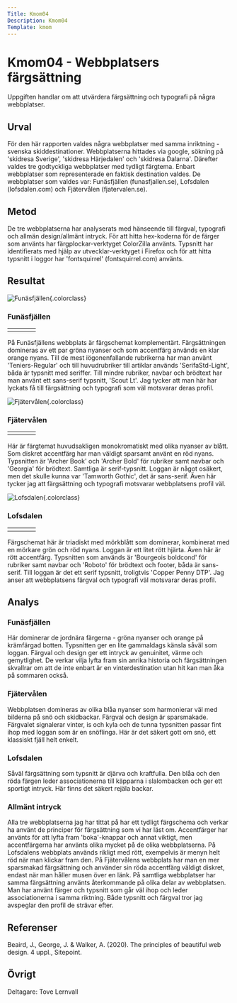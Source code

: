 ```yaml
---
Title: Kmom04
Description: Kmom04
Template: kmom
---
```


Kmom04 - Webbplatsers färgsättning
==========================

Uppgiften handlar om att utvärdera färgsättning och typografi på några webbplatser.

## Urval

För den här rapporten valdes några webbplatser med samma inriktning - svenska skiddestinationer. Webbplatserna hittades via google, sökning på 'skidresa Sverige', 'skidresa Härjedalen' och 'skidresa Dalarna'. Därefter valdes tre godtyckliga webbplatser med tydligt färgtema. Enbart webbplatser som representerade en faktisk destination valdes. De webbplatser som valdes var: Funäsfjällen (funasfjallen.se), Lofsdalen (lofsdalen.com) och Fjätervålen (fjatervalen.se).

## Metod

De tre webbplatserna har analyserats med hänseende till färgval, typografi och allmän design/allmänt intryck. För att hitta hex-koderna för de färger som använts har färgplockar-verktyget ColorZilla använts. Typsnitt har identifierats med hjälp av utvecklar-verktyget i Firefox och för att hitta typsnitt i loggor har 'fontsquirrel' (fontsquirrel.com) använts.

## Resultat

![Funäsfjällen](%base_url%/image/funasfjallen.png){.colorclass}

### Funäsfjällen

<table class="colors">
        <tr>
            <td class="cella1"></td>
            <td class="cella2"></td>
            <td class="cella3"></td>
            <td class="cella4"></td>
        </tr>
</table>

På Funäsfjällens webbplats är färgschemat komplementärt. Färgsättningen domineras av ett par gröna nyanser och som accentfärg används en klar orange nyans. Till de mest iögonenfallande rubrikerna har man använt 'Teniers-Regular' och till huvudrubriker till artiklar används 'SerifaStd-Light', båda är typsnitt med seriffer. Till mindre rubriker, navbar och brödtext har man använt ett sans-serif typsnitt, 'Scout Lt'. Jag tycker att man här har lyckats få till färgsättning och typografi som väl motsvarar deras profil. 

![Fjätervålen](%base_url%/image/fjatervalen.png){.colorclass}

### Fjätervålen

<table class="colors">
        <tr>
            <td class="cellc1"></td>
            <td class="cellc2"></td>
            <td class="cellc3"></td>
            <td class="cellc4"></td>
        </tr>
</table>

Här är färgtemat huvudsakligen monokromatiskt med olika nyanser av blått. Som diskret accentfärg har man väldigt sparsamt använt en röd nyans. Typsnitten är 'Archer Book' och 'Archer Bold' för rubriker samt navbar och 'Georgia' för brödtext. Samtliga är serif-typsnitt. Loggan är något osäkert, men det skulle kunna var 'Tamworth Gothic', det är sans-serif. Även här tycker jag att färgsättning och typografi motsvarar webbplatsens profil väl.

![Lofsdalen](%base_url%/image/lofsdalen2.png){.colorclass}

### Lofsdalen

<table class="colors">
            <td class="cellb1"></td>
            <td class="cellb2"></td>
            <td class="cellb3"></td>
            <td class="cellb4"></td>
        </tr>
</table>

Färgschemat här är triadiskt med mörkblått som dominerar, kombinerat med en mörkare grön och röd nyans. Loggan är ett litet rött hjärta. Även här är rött accentfärg. Typsnitten som används är 'Bourgeois boldcond' för rubriker samt navbar och 'Roboto' för brödtext och footer, båda är sans-serif. Till loggan är det ett serif typsnitt, troligtvis 'Copper Penny DTP'. Jag anser att webbplatsens färgval och typografi väl motsvarar deras profil. 

## Analys
### Funäsfjällen

Här dominerar de jordnära färgerna - gröna nyanser och orange på krämfärgad botten. Typsnitten ger en lite gammaldags känsla såväl som loggan. Färgval och design ger ett intryck av genuinitet, värme och gemytlighet. De verkar vilja lyfta fram sin anrika historia och färgsättningen skvallrar om att de inte enbart är en vinterdestination utan hit kan man åka på sommaren också.

### Fjätervålen

Webbplatsen domineras av olika blåa nyanser som harmonierar väl med bilderna på snö och skidbackar. Färgval och design är sparsmakade. Färgvalet signalerar vinter, is och kyla och de tunna typsnitten passar fint ihop med loggan som är en snöflinga. Här är det säkert gott om snö, ett klassiskt fjäll helt enkelt.

### Lofsdalen

Såväl färgsättning som typsnitt är djärva och kraftfulla. Den blåa och den röda färgen leder associationerna till käpparna i slalombacken och ger ett sportigt intryck. Här finns det säkert rejäla backar.

### Allmänt intryck

Alla tre webbplatserna jag har tittat på har ett tydligt färgschema och verkar ha använt de principer för färgsättning som vi har läst om. Accentfärger har använts för att lyfta fram 'boka'-knappar och annat viktigt, men accentfärgerna har använts olika mycket på de olika webbplatserna. På Lofsdalens webbplats används rikligt med rött, exempelvis är menyn helt röd när man klickar fram den. På Fjätervålens webbplats har man en mer sparsmakad färgsättning och använder sin röda accentfärg väldigt diskret, endast när man håller musen över en länk. På samtliga webbplatser har samma färgsättning använts återkommande på olika delar av webbplatsen. Man har använt färger och typsnitt som går väl ihop och leder associationerna i samma riktning.  Både typsnitt och färgval tror jag avspeglar den profil de strävar efter.

## Referenser

Beaird, J., George, J. & Walker, A. (2020). The principles of beautiful web design. 4 uppl., Sitepoint.

## Övrigt

Deltagare: Tove Lernvall